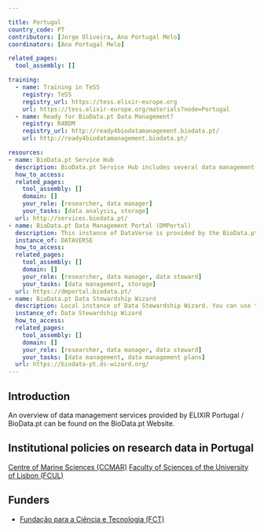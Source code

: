 ```yaml
---

title: Portugal
country_code: PT
contributors: [Jorge Oliveira, Ana Portugal Melo]
coordinators: [Ana Portugal Melo]

related_pages: 
  tool_assembly: []

training:
  - name: Training in TeSS
    registry: TeSS
    registry_url: https://tess.elixir-europe.org
    url: https://tess.elixir-europe.org/materials?node=Portugal
  - name: Ready for BioData.pt Data Management?
    registry: R4BDM
    registry_url: http://ready4biodatamanagement.biodata.pt/
    url: http://ready4biodatamanagement.biodata.pt/

resources:
- name: BioData.pt Service Hub
  description: BioData.pt Service Hub includes several data management resources, tools and services available for researchers in Life Sciences.
  how_to_access: 
  related_pages:
    tool_assembly: []
    domain: []
    your_role: [researcher, data manager]
    your_tasks: [data analysis, storage]
  url: http://services.biodata.pt/
- name: BioData.pt Data Management Portal (DMPortal)
  description: This instance of DataVerse is provided by the BioData.pt. We can help you write and maintain data management plans for your research.
  instance_of: DATAVERSE
  how_to_access: 
  related_pages:
    tool_assembly: []
    domain: []
    your_role: [researcher, data manager, data steward]
    your_tasks: [data management, storage]
  url: https://dmportal.biodata.pt/
- name: BioData.pt Data Stewardship Wizard
  description: Local instance of Data Stewardship Wizard. You can use this tool to create your own Data Management Plans.
  instance_of: Data Stewardship Wizard
  how_to_access: 
  related_pages:
    tool_assembly: []
    domain: []
    your_role: [researcher, data manager, data steward]
    your_tasks: [data management, data management plans]
  url: https://biodata-pt.ds-wizard.org/
---
```


## Introduction 
An overview of data management services provided by ELIXIR Portugal / BioData.pt can be found on the BioData.pt Website. 

## Institutional policies on research data in Portugal
[Centre of Marine Sciences (CCMAR)](https://ccmar.ualg.pt/en/page/open-science-and-data-management)
[Faculty of Sciences of the University of Lisbon (FCUL)](https://ciencias.ulisboa.pt/pt/cerpdc)

## Funders

* [Fundação para a Ciência e Tecnologia (FCT)](https://www.fct.pt/)
